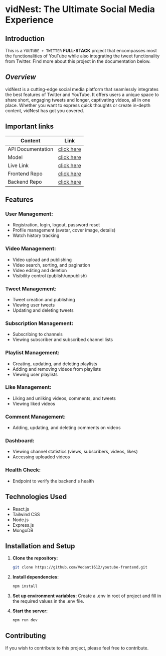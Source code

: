 # vidNest: The Ultimate Social Media Experience

## Introduction

This is a ``YOUTUBE + TWITTER`` **FULL-STACK** project that encompasses most the functionalities of YouTube 
while also integrating the tweet functionality from Twitter. Find more about this project in the documentation below.

## **_Overview_** 
vidNest is a cutting-edge social media platform that seamlessly integrates the best features of Twitter and YouTube. It offers users a unique space to share short, engaging tweets and longer, captivating videos, all in one place. Whether you want to express quick thoughts or create in-depth content, vidNest has got you covered.

## Important links

| Content            | Link                                                                        |
| -------------------| ----------------------------------------------------------------------------|
| API Documentation  | [click here]()    |
| Model              | [click here ]()         |
| Live Link          | [click here ]()                  |
| Frontend Repo      | [click here ]()           |
| Backend Repo       | [click here ]()            |

## Features

### User Management:

- Registration, login, logout, password reset
- Profile management (avatar, cover image, details)
- Watch history tracking

### Video Management:

- Video upload and publishing
- Video search, sorting, and pagination
- Video editing and deletion
- Visibility control (publish/unpublish)

### Tweet Management:

- Tweet creation and publishing
- Viewing user tweets
- Updating and deleting tweets

### Subscription Management:

- Subscribing to channels
- Viewing subscriber and subscribed channel lists

### Playlist Management:

- Creating, updating, and deleting playlists
- Adding and removing videos from playlists
- Viewing user playlists

### Like Management:

- Liking and unliking videos, comments, and tweets
- Viewing liked videos

### Comment Management:

- Adding, updating, and deleting comments on videos

### Dashboard:

- Viewing channel statistics (views, subscribers, videos, likes)
- Accessing uploaded videos

### Health Check:

- Endpoint to verify the backend's health

## Technologies Used

- React.js
- Tailwind CSS
- Node.js 
- Express.js
- MongoDB

## Installation and Setup

1. **Clone the repository:**

    ```bash
    git clone https://github.com/Vedant1612/youtube-frontend.git
    ```

2. **Install dependencies:**

    ```bash
    npm install
    ```

3. **Set up environment variables:**
    Create a .env in root of project and fill in the required values in the .env file.

4. **Start the server:**

    ```bash
    npm run dev
    ```

## Contributing

If you wish to contribute to this project, please feel free to contribute.
